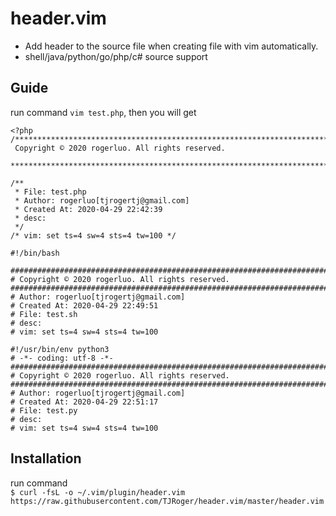 header.vim
==============

- Add header to the source file when creating file with vim automatically.
- shell/java/python/go/php/c# source support

## Guide
run command `vim test.php`, then you will get  
```
<?php
/***************************************************************************
 Copyright © 2020 rogerluo. All rights reserved.
 **************************************************************************/

/**
 * File: test.php
 * Author: rogerluo[tjrogertj@gmail.com]
 * Created At: 2020-04-29 22:42:39
 * desc:
 */
/* vim: set ts=4 sw=4 sts=4 tw=100 */

```
```
#!/bin/bash

###########################################################################
# Copyright © 2020 rogerluo. All rights reserved.
###########################################################################
# Author: rogerluo[tjrogertj@gmail.com]
# Created At: 2020-04-29 22:49:51
# File: test.sh
# desc:
# vim: set ts=4 sw=4 sts=4 tw=100

```

```
#!/usr/bin/env python3
# -*- coding: utf-8 -*-
###########################################################################
# Copyright © 2020 rogerluo. All rights reserved.
###########################################################################
# Author: rogerluo[tjrogertj@gmail.com]
# Created At: 2020-04-29 22:51:17
# File: test.py
# desc:
# vim: set ts=4 sw=4 sts=4 tw=100

```

## Installation

run command  
`$ curl -fsL -o ~/.vim/plugin/header.vim https://raw.githubusercontent.com/TJRoger/header.vim/master/header.vim`
